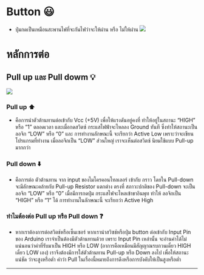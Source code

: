 # Button :smiley:
- ปุ่มกดเป็นเหมือนสะพานไฟที่จะกันไฟว่าจะให้ผ่าน หรือ ไม่ให้ผ่าน
![](https://www.gravitechthai.com/upload/product/real/pic-269-3139323352.jpg)
# หลักการต่อ
## Pull up และ Pull dowm :bulb:
![](http://itbakery.net/wp-content/uploads/2018/03/pullupdown.png)

### Pull up :arrow_up:
 - คือการนำตัวต้านทานต่อเข้ากับ Vcc (+5V) เพื่อให้แรงดันอยู่คงที่ ทำให้อยู่ในสถานะ “HIGH” หรือ “1” ตลอดเวลา และเมื่อกดสวิตซ์ กระแสไฟฟ้าจะไหลลง Ground ทันที ซึ่งทำให้สถานะเป็นลอจิก “LOW” หรือ “0” และ การทำงานลักษณะนี้ จะเรียกว่า Active Low เพราะว่าจะเขียนโปรแกรมที่ทำงาน เมื่อลอจิกเป็น “LOW” ส่วนใหญ่ เราจะเห็นต่อสวิตซ์ นิยมใช้แบบ Pull-up มากกว่า 

### Pull down :arrow_down:
 - คือการต่อ ตัวต้านทาน จาก input ของไมโครคอนโทลเลอร์ เข้ากับ กราว โดยใน Pull-down จะมีลักษณะคล้ายกับ Pull-up Resistor แตกต่าง ตรงที่ สภาวะปกติของ Pull-down จะเป็นลอจิก “LOW” หรือ “0” เมื่อมีการกดปุ่ม กระแสไฟจะไหลเข้าขาอินพุท ทำให้ ลอจิกเป็น “HIGH” หรือ “1” ได้ การทำงานในลักษณะนี้ จะเรียกว่า Active High

### ทำไมต้องต่อ Pull up หรือ Pull down :question:
  - หากเราต้องการต่อสวิตช์หรือเซ็นเซอร์ หากเรานำสวิซช์หรือปุ่ม button ต่อเข้ากับ Input Pin ของ Arduino เราจำเป็นต้องมีตัวต้านทานด้วย เพราะ Input Pin เหล่านั้น จะอ่านค่าได้ไม่แน่นอนว่าค่าที่รับมาเป็น HIGH หรือ LOW (อาการคือเหมือนมีสัญญาณรบกวนเดี๋ยว HIGH เดี๋ยว LOW เอง) เราจึงต้องมีการใส่ตัวต้านทาน Pull-up หรือ Down ลงไป เพื่อให้สถานะแน่ชัด ว่าจะสูงหรือต่ำ
คำว่า Pull ในเรื่องนี้หมายถึงการดึงหรือการบังคับให้เป็นสูงหรือต่ำ
---
